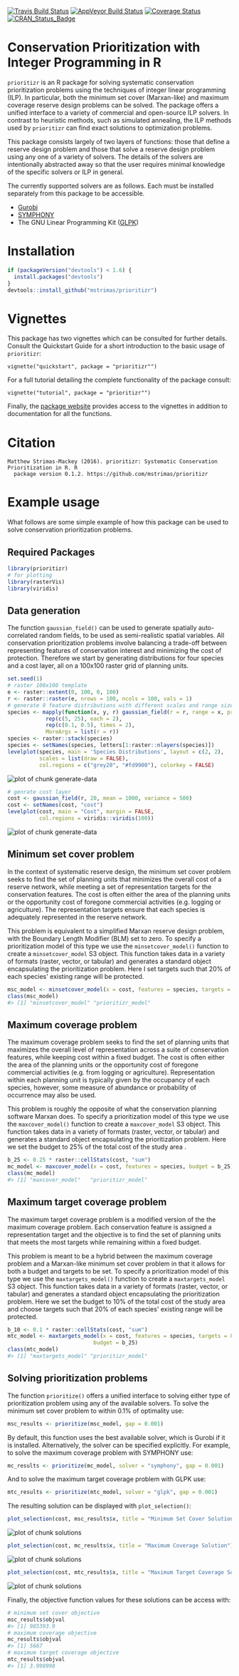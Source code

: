 [![Travis Build Status](https://img.shields.io/travis/mstrimas/prioritizr/master.svg?label=Mac%20OSX%20%26%20Linux)](https://travis-ci.org/mstrimas/prioritizr)
[![AppVeyor Build Status](https://img.shields.io/appveyor/ci/mstrimas/prioritizr/master.svg?label=Windows)](https://ci.appveyor.com/project/mstrimas/prioritizr)
[![Coverage Status](https://codecov.io/github/mstrimas/prioritizr/coverage.svg?branch=master)](https://codecov.io/github/mstrimas/prioritizr?branch=master)
[![CRAN_Status_Badge](http://www.r-pkg.org/badges/version/prioritizr)](https://CRAN.R-project.org/package=prioritizr)

<!-- README.md is generated from README.Rmd. Please edit that file -->



# Conservation Prioritization with Integer Programming in R

`prioritizr` is an R package for solving systematic conservation prioritization problems using the techniques of integer linear programming (ILP). In particular, both the minimum set cover (Marxan-like) and maximum coverage reserve design problems can be solved. The package offers a unified interface to a variety of commercial and open-source ILP solvers. In contrast to heuristic methods, such as simulated annealing, the ILP methods used by `prioritizr` can find exact solutions to optimization problems.

This package consists largely of two layers of functions: those that define a reserve design problem and those that solve a reserve design problem using any one of a variety of solvers. The details of the solvers are intentionally abstracted away so that the user requires minimal knowledge of the specific solvers or ILP in general.

The currently supported solvers are as follows. Each must be installed separately from this package to be accessible.

- [Gurobi](http://gurobi.com)
- [SYMPHONY](https://projects.coin-or.org/SYMPHONY)
- The GNU Linear Programming Kit ([GLPK](https://www.gnu.org/software/glpk/))

# Installation


```r
if (packageVersion("devtools") < 1.6) {
  install.packages("devtools")
}
devtools::install_github("mstrimas/prioritizr")
```

# Vignettes

This package has two vignettes which can be consulted for further details. Consult the Quickstart Guide for a short introduction to the basic usage of `prioritizr`:

```
vignette("quickstart", package = "prioritizr"")
```

For a full tutorial detailing the complete functionality of the package consult:

```
vignette("tutorial", package = "prioritizr"")
```

Finally, the [package website](https://mstrimas.github.io/prioritizr) provides access to the vignettes in addition to documentation for all the functions.

# Citation

```
Matthew Strimas-Mackey (2016). prioritizr: Systematic Conservation Prioritization in R. R
  package version 0.1.2. https://github.com/mstrimas/prioritizr
```

# Example usage

What follows are some simple example of how this package can be used to solve conservation prioritization problems.

## Required Packages


```r
library(prioritizr)
# for plotting
library(rasterVis)
library(viridis)
```

## Data generation

The function `gaussian_field()` can be used to generate spatially auto-correlated random fields, to be used as semi-realistic spatial variables. All conservation prioritization problems involve balancing a trade-off between representing features of conservation interest and minimizing the cost of protection. Therefore we start by generating distributions for four species and a cost layer, all on a 100x100 raster grid of planning units.


```r
set.seed(1)
# raster 100x100 template
e <- raster::extent(0, 100, 0, 100)
r <- raster::raster(e, nrows = 100, ncols = 100, vals = 1)
# generate 9 feature distributions with different scales and range sizes
species <- mapply(function(x, y, r) gaussian_field(r = r, range = x, prop = y),
            rep(c(5, 25), each = 2),
            rep(c(0.1, 0.5), times = 2),
            MoreArgs = list(r = r))
species <- raster::stack(species)
species <- setNames(species, letters[1:raster::nlayers(species)])
levelplot(species, main = 'Species Distributions', layout = c(2, 2),
          scales = list(draw = FALSE),
          col.regions = c("grey20", "#fd9900"), colorkey = FALSE)
```

![plot of chunk generate-data](README/generate-data-1.png)

```r
# genrate cost layer
cost <- gaussian_field(r, 20, mean = 1000, variance = 500)
cost <- setNames(cost, "cost")
levelplot(cost, main = "Cost", margin = FALSE,
          col.regions = viridis::viridis(100))
```

![plot of chunk generate-data](README/generate-data-2.png)

## Minimum set cover problem

In the context of systematic reserve design, the minimum set cover problem seeks to find the set of planning units that minimizes the overall cost of a reserve network, while meeting a set of representation targets for the conservation features. The cost is often either the area of the planning units or the opportunity cost of foregone commercial activities (e.g. logging or agriculture). The representation targets ensure that each species is adequately represented in the reserve network.

This problem is equivalent to a simplified Marxan reserve design problem,
with the Boundary Length Modifier (BLM) set to zero. To specify a prioritization model of this type we use the `minsetcover_model()` function to create a `minsetcover_model` S3 object. This function takes data in a variety of formats (raster, vector, or tabular) and generates a standard object encapsulating the prioritization problem. Here I set targets such that 20% of each species' existing range will be protected.


```r
msc_model <- minsetcover_model(x = cost, features = species, targets = 0.2)
class(msc_model)
#> [1] "minsetcover_model" "prioritizr_model"
```

## Maximum coverage problem

The maximum coverage problem seeks to find the set of planning units that maximizes the overall level of representation across a suite of conservation features, while keeping cost within a fixed budget. The cost is often either the area of the planning units or the opportunity cost of foregone commercial activities (e.g. from logging or agriculture). Representation within each planning unit is typically given by the occupancy of each species, however, some measure of abundance or probability of occurrence may also be used.

This problem is roughly the opposite of what the conservation planning software Marxan does. To specify a prioritization model of this type we use the `maxcover_model()` function to create a `maxcover_model` S3 object. This function takes data in a variety of formats (raster, vector, or tabular) and generates a standard object encapsulating the prioritization problem. Here we set the budget to 25% of the total cost of the study area .


```r
b_25 <- 0.25 * raster::cellStats(cost, "sum")
mc_model <- maxcover_model(x = cost, features = species, budget = b_25)
class(mc_model)
#> [1] "maxcover_model"   "prioritizr_model"
```

## Maximum target coverage problem

The maximum target coverage problem is a modified version of the the maximum coverage problem. Each conservation feature is assigned a representation target and the objective is to find the set of planning units that meets the most targets while remaining within a fixed budget. 

This problem is meant to be a hybrid between the maximum coverage problem and a Marxan-like minimum set cover problem in that it allows for both a budget and targets to be set. To specify a prioritization model of this type we use the `maxtargets_model()` function to create a `maxtargets_model` S3 object. This function takes data in a variety of formats (raster, vector, or tabular) and generates a standard object encapsulating the prioritization problem. Here we set the budget to 10% of the total cost of the study area and choose targets such that 20% of each species' existing range will be protected.


```r
b_10 <- 0.1 * raster::cellStats(cost, "sum")
mtc_model <- maxtargets_model(x = cost, features = species, targets = 0.2, 
                           budget = b_25)
class(mtc_model)
#> [1] "maxtargets_model" "prioritizr_model"
```

## Solving prioritization problems

The function `prioritize()` offers a unified interface to solving either type of prioritization problem using any of the available solvers. To solve the minimum set cover problem to within 0.1% of optimality use:


```r
msc_results <- prioritize(msc_model, gap = 0.001)
```

By default, this function uses the best available solver, which is Gurobi if it is installed. Alternatively, the solver can be specified explicitly. For example, to solve the maximum coverage problem with SYMPHONY use:


```r
mc_results <- prioritize(mc_model, solver = "symphony", gap = 0.001)
```

And to solve the maximum target coverage problem with GLPK use:


```r
mtc_results <- prioritize(mtc_model, solver = "glpk", gap = 0.001)
```

The resulting solution can be displayed with `plot_selection()`:


```r
plot_selection(cost, msc_results$x, title = "Minimum Set Cover Solution")
```

![plot of chunk solutions](README/solutions-1.png)

```r
plot_selection(cost, mc_results$x, title = "Maximum Coverage Solution")
```

![plot of chunk solutions](README/solutions-2.png)

```r
plot_selection(cost, mtc_results$x, title = "Maximum Target Coverage Solution")
```

![plot of chunk solutions](README/solutions-3.png)

Finally, the objective function values for these solutions can be access with:


```r
# minimum set cover objective
msc_results$objval
#> [1] 985393.9
# maximum coverage objective
mc_results$objval
#> [1] 5667
# maximum target coverage objective
mtc_results$objval
#> [1] 3.998998
```
